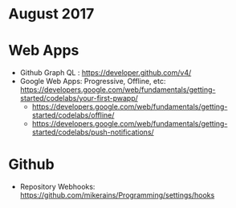 # August 2017

# Web Apps
* Github Graph QL : https://developer.github.com/v4/
* Google Web Apps: Progressive, Offline, etc: https://developers.google.com/web/fundamentals/getting-started/codelabs/your-first-pwapp/
   * https://developers.google.com/web/fundamentals/getting-started/codelabs/offline/
   * https://developers.google.com/web/fundamentals/getting-started/codelabs/push-notifications/

# Github
* Repository Webhooks: https://github.com/mikerains/Programming/settings/hooks


